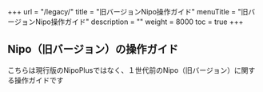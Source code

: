 +++
url = "/legacy/"
title = "旧バージョンNipo操作ガイド"
menuTitle = "旧バージョンNipo操作ガイド"
description = ""
weight = 8000
toc = true
+++

## Nipo（旧バージョン）の操作ガイド

こちらは現行版のNipoPlusではなく、１世代前のNipo（旧バージョン）に関する操作ガイドです
